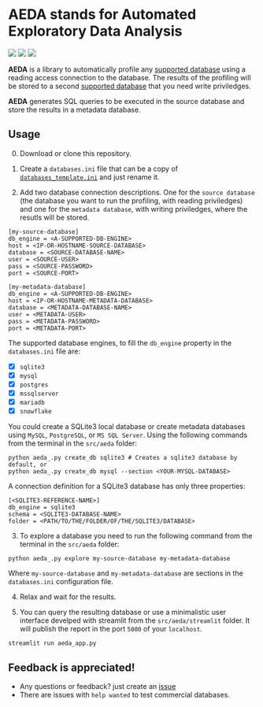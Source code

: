 # AEDA stands for Automated Exploratory Data Analysis

![](https://img.shields.io/github/license/darenasc/aeda)
![](https://img.shields.io/github/last-commit/darenasc/aeda)
![](https://img.shields.io/github/stars/darenasc/aeda?style=social)

**AEDA** is a library to automatically profile any [supported database](docs/supported_databases.md) 
using a reading access connection to the database. The results of the profiling 
will be stored to a second [supported database](docs/supported_databases.md) 
that you need write priviledges.

**AEDA** generates SQL queries to be executed in the source database and 
store the results in a metadata database.

## Usage

0. Download or clone this repository.

1. Create a `databases.ini` file that can be a copy of 
[`databases_template.ini`](src/aeda/connection_strings/databases_template.ini) 
and just rename it. 

2. Add two database connection descriptions. One for the `source database` 
(the database you want to run the profiling, with reading priviledges) and one 
for the `metadata database`, with writing priviledges, where the resutls will be 
stored.

```CONF
[my-source-database]
db_engine = <A-SUPPORTED-DB-ENGINE>
host = <IP-OR-HOSTNAME-SOURCE-DATABASE>
database = <SOURCE-DATABASE-NAME>
user = <SOURCE-USER>
pass = <SOURCE-PASSWORD>
port = <SOURCE-PORT>

[my-metadata-database]
db_engine = <A-SUPPORTED-DB-ENGINE>
host = <IP-OR-HOSTNAME-METADATA-DATABASE>
database = <METADATA-DATABASE-NAME>
user = <METADATA-USER>
pass = <METADATA-PASSWORD>
port = <METADATA-PORT>
```

The supported database engines, to fill the `db_engine` property in the `databases.ini` 
file are:

* [x] `sqlite3`
* [x] `mysql`
* [x] `postgres`
* [x] `mssqlserver`
* [x] `mariadb`
* [x] `snowflake`

You could create a SQLite3 local database or create metadata databases using `MySQL`, 
`PostgreSQL`, or `MS SQL Server`. Using the following commands from the terminal 
in the `src/aeda` folder:

```
python aeda_.py create_db sqlite3 # Creates a sqlite3 database by default, or
python aeda_.py create_db mysql --section <YOUR-MYSQL-DATABASE>
```

A connection definition for a SQLite3 database has only three properties:

```CONF
[<SQLITE3-REFERENCE-NAME>]
db_engine = sqlite3
schema = <SQLITE3-DATABASE-NAME>
folder = <PATH/TO/THE/FOLDER/OF/THE/SQLITE3/DATABASE>
```

3. To explore a database you need to run the following command from the terminal 
in the `src/aeda` folder:

```
python aeda_.py explore my-source-database my-metadata-database
```

Where `my-source-database` and `my-metadata-database` are sections in the 
`databases.ini` configuration file.

4. Relax and wait for the results.

5. You can query the resulting database or use a minimalistic user interface 
develped with streamlit from the `src/aeda/streamlit` folder. It will publish the 
report in the port `5000` of your `localhost`.

```
streamlit run aeda_app.py
```


## Feedback is appreciated!

- Any questions or feedback? just create an [issue](https://github.com/darenasc/aeda/issues)
- There are issues with `help wanted` to test commercial databases.
